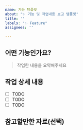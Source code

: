 ```yaml
---
name: 기능 템플릿
about: "✨ 기능 및 작업내용 보고 템플릿"
title: ''
labels: "✨ Feature"
assignees: ''

---
```


## 어떤 기능인가요?

> 작업한 내용을 요약해주세요

## 작업 상세 내용

- [ ] TODO
- [ ] TODO
- [ ] TODO

## 참고할만한 자료(선택)
